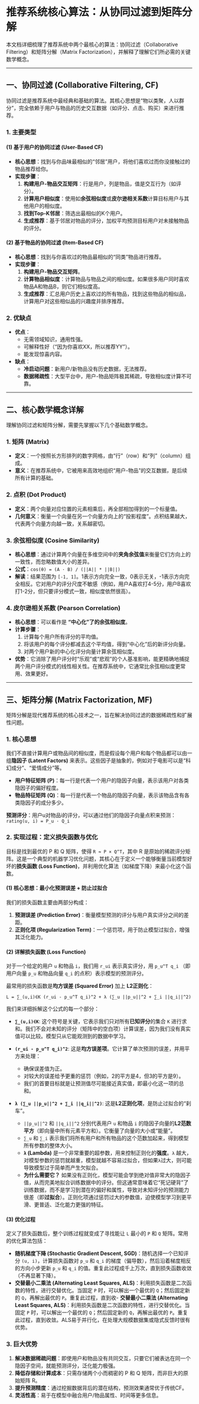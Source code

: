 
# 推荐系统核心算法：从协同过滤到矩阵分解

本文档详细梳理了推荐系统中两个最核心的算法：协同过滤（Collaborative Filtering）和矩阵分解（Matrix Factorization），并解释了理解它们所必需的关键数学概念。

---

## 一、协同过滤 (Collaborative Filtering, CF)

协同过滤是推荐系统中最经典和基础的算法。其核心思想是“物以类聚，人以群分”，完全依赖于用户与物品的历史交互数据（如评分、点击、购买）来进行推荐。

### 1. 主要类型

#### (1) 基于用户的协同过滤 (User-Based CF)

- **核心思想**：找到与你品味最相似的“邻居”用户，将他们喜欢过而你没接触过的物品推荐给你。
- **实现步骤**：
  1.  **构建用户-物品交互矩阵**：行是用户，列是物品，值是交互行为（如评分）。
  2.  **计算用户相似度**：使用如**余弦相似度**或**皮尔逊相关系数**计算目标用户与其他用户的相似度。
  3.  **找到Top-K邻居**：筛选出最相似的K个用户。
  4.  **生成推荐**：基于邻居对物品的评分，加权平均预测目标用户对未接触物品的评分。

#### (2) 基于物品的协同过滤 (Item-Based CF)

- **核心思想**：找到与你喜欢过的物品最相似的“同类”物品进行推荐。
- **实现步骤**：
  1.  **构建用户-物品交互矩阵**。
  2.  **计算物品相似度**：计算物品与物品之间的相似度。如果很多用户同时喜欢物品A和物品B，则它们相似度高。
  3.  **生成推荐**：汇总用户历史上喜欢过的所有物品，找到这些物品的相似品，计算用户对这些相似品的兴趣度并排序推荐。

### 2. 优缺点

- **优点**：
  - 无需领域知识，通用性强。
  - 可解释性好（“因为你喜欢XX，所以推荐YY”）。
  - 能发现惊喜内容。
- **缺点**：
  - **冷启动问题**：新用户/新物品没有历史数据，无法推荐。
  - **数据稀疏性**：大型平台中，用户-物品矩阵极其稀疏，导致相似度计算不可靠。

---

## 二、核心数学概念详解

理解协同过滤和矩阵分解，需要先掌握以下几个基础数学概念。

### 1. 矩阵 (Matrix)

- **定义**：一个按照长方形排列的数字网格，由“行”（row）和“列”（column）组成。
- **意义**：在推荐系统中，它被用来高效地组织“用户-物品”的交互数据，是后续所有计算的基础。

### 2. 点积 (Dot Product)

- **定义**：两个向量对应位置的元素相乘后，再全部相加得到的一个标量值。
- **几何意义**：衡量一个向量在另一个向量方向上的“投影程度”。点积结果越大，代表两个向量方向越一致，关系越密切。

### 3. 余弦相似度 (Cosine Similarity)

- **核心思想**：通过计算两个向量在多维空间中的**夹角余弦值**来衡量它们方向上的一致性，而忽略数值大小的差异。
- **公式**：`cos(θ) = (A · B) / (||A|| * ||B||)`
- **解读**：结果范围为 `[-1, 1]`。1表示方向完全一致，0表示无关，-1表示方向完全相反。它对用户的评分尺度不敏感（例如，用户A喜欢打4-5分，用户B喜欢打1-2分，但只要评分模式一致，相似度依然很高）。

### 4. 皮尔逊相关系数 (Pearson Correlation)

- **核心思想**：可以看作是 **“中心化”了的余弦相似度**。
- **计算步骤**：
  1.  计算每个用户所有评分的平均值。
  2.  将该用户的每个评分都减去这个平均值，得到“中心化”后的新评分向量。
  3.  对两个用户新的中心化评分向量计算余弦相似度。
- **优势**：它消除了用户评分时“乐观”或“悲观”的个人基准影响，能更精确地捕捉两个用户评分模式的线性相关性。在推荐系统中，它通常比余弦相似度更常用、效果更好。

---

## 三、矩阵分解 (Matrix Factorization, MF)

矩阵分解是现代推荐系统的核心技术之一，旨在解决协同过滤的数据稀疏性和扩展性问题。

### 1. 核心思想

我们不直接计算用户或物品间的相似度，而是假设每个用户和每个物品都可以由一组**隐因子 (Latent Factors)** 来表示。这些因子是抽象的，例如对于电影可以是“科幻成分”、“爱情成分”等。

- **用户特征矩阵 (P)**：每一行是代表一个用户的隐因子向量，表示该用户对各类隐因子的偏好程度。
- **物品特征矩阵 (Q)**：每一行是代表一个物品的隐因子向量，表示该物品含有各类隐因子的成分多少。

**预测评分**：用户u对物品i的评分，可以通过他们的隐因子向量点积来预测：`rating(u, i) = P_u · Q_i`

### 2. 实现过程：定义损失函数与优化

目标是找到最优的 P 和 Q 矩阵，使得 `R ≈ P × Q^T`，其中 R 是原始的稀疏评分矩阵。这是一个典型的机器学习优化问题，其核心在于定义一个能够衡量当前模型好坏的**损失函数 (Loss Function)**，并利用优化算法（如梯度下降）来最小化这个函数。

#### (1) 核心思想：最小化预测误差 + 防止过拟合

我们的损失函数主要由两部分构成：

1.  **预测误差 (Prediction Error)**：衡量模型预测的评分与用户真实评分之间的差距。
2.  **正则化项 (Regularization Term)**：一个惩罚项，用于防止模型过拟合，增强其泛化能力。

#### (2) 详解损失函数 (Loss Function)

对于一个给定的用户 `u` 和物品 `i`，我们用 `r_ui` 表示真实评分，用 `p_u^T q_i` （即用户向量 `p_u` 和物品向量 `q_i` 的点积）表示模型的预测评分。

最常用的损失函数是**均方误差 (Squared Error)** 加上 **L2正则化**：

`L = ∑_(u,i)∈K (r_ui - p_u^T q_i)^2 + λ (∑_u ||p_u||^2 + ∑_i ||q_i||^2)`

我们来详细拆解这个公式的每一个部分：

-   **`∑_(u,i)∈K`**: 这个符号是关键，它表示我们只对所有**已知评分**的集合 `K` 进行求和。我们不会对未知的评分（矩阵中的空白项）计算误差，因为我们没有真实值可以比较。模型只从它能观测到的数据中学习。

-   **`(r_ui - p_u^T q_i)^2`**: 这是**均方误差项**。它计算了单次预测的误差，并用平方来处理：
    -   确保误差值为正。
    -   对较大的误差给予更重的惩罚（例如，2的平方是4，但3的平方是9）。
    -   我们的首要目标就是让预测值尽可能接近真实值，即最小化这一项的总和。

-   **`λ (∑_u ||p_u||^2 + ∑_i ||q_i||^2)`**: 这是**L2正则化项**，是防止过拟合的“刹车”。
    -   `||p_u||^2` 和 `||q_i||^2` 分别代表用户 `u` 和物品 `i` 的隐因子向量的**L2范数平方**（即向量中所有元素平方和）。它衡量了向量的大小或“能量”。
    -   `∑_u` 和 `∑_i` 表示我们将所有用户和所有物品的这个范数加起来，得到模型所有参数的整体大小。
    -   **`λ` (Lambda)** 是一个非常重要的超参数，用来控制正则化的**强度**。`λ` 越大，对模型参数的惩罚就越重，模型就越不容易过拟合，但如果`λ`过大，则可能导致模型过于简单而产生欠拟合。
    -   **为什么需要它？** 如果没有正则化，模型可能会学到绝对值非常大的隐因子值，从而完美地拟合训练数据中的评分。但这通常意味着它“死记硬背”了训练数据，而不是学习到潜在的偏好和属性，导致对未知评分的预测能力很差（即**过拟合**）。正则化项通过惩罚过大的参数值，迫使模型学习到更平滑、更普适、泛化能力更强的特征。

#### (3) 优化过程

定义了损失函数后，整个训练过程就变成了寻找能让 `L` 最小的 `P` 和 `Q` 矩阵。常用的优化算法包括：

-   **随机梯度下降 (Stochastic Gradient Descent, SGD)**：随机选择一个已知评分 `(u, i)`，计算损失函数对 `p_u` 和 `q_i` 的梯度（偏导数），然后沿着梯度相反的方向小步更新 `p_u` 和 `q_i` 的值。重复此过程成千上万次，直到损失函数收敛（不再显著下降）。
-   **交替最小二乘法 (Alternating Least Squares, ALS)**：利用损失函数是二次函数的特性，进行交替优化。当固定 `P` 时，可以解出一个最优的 `Q`；然后固定新的 `Q`，再解出最优的 `P`。重复此过程，直到收-   **交替最小二乘法 (Alternating Least Squares, ALS)**：利用损失函数是二次函数的特性，进行交替优化。当固定 `P` 时，可以解出一个最优的 `Q`；然后固定新的 `Q`，再解出最优的 `P`。重复此过程，直到收敛。ALS易于并行化，在处理大规模数据集或隐式反馈时很有优势。

### 3. 巨大优势

1.  **解决数据稀疏问题**：即使用户和物品没有共同交互，只要它们被表达在同一个隐因子空间，就能预测评分，泛化能力极强。
2.  **降低存储和计算成本**：只需存储两个小而稠密的 P 和 Q 矩阵，而非巨大的原始矩阵 R。
3.  **提升预测精度**：通过挖掘数据背后的潜在结构，预测效果通常优于传统CF。
4.  **灵活性高**：易于在模型中融合用户/物品属性、时间等更多信息。
